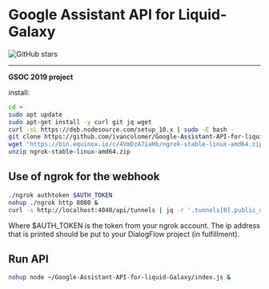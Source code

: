 # Google Assistant API for Liquid-Galaxy

![GitHub stars](https://img.shields.io/github/stars/ivancolomer/Google-Assistant-API-for-liquid-Galaxy.svg?style=social)

----

**GSOC 2019 project**


install:
```bash
cd ~
sudo apt update
sudo apt-get install -y curl git jq wget
curl -sL https://deb.nodesource.com/setup_10.x | sudo -E bash -
git clone https://github.com/ivancolomer/Google-Assistant-API-for-liquid-Galaxy/
wget "https://bin.equinox.io/c/4VmDzA7iaHb/ngrok-stable-linux-amd64.zip"
unzip ngrok-stable-linux-amd64.zip
```


## Use of ngrok for the webhook
```bash
./ngrok authtoken $AUTH_TOKEN
nohup ./ngrok http 8080 &
curl -s http://localhost:4040/api/tunnels | jq -r '.tunnels[0].public_url'
```
Where $AUTH_TOKEN is the token from your ngrok account. The ip address that is printed should be put to your DialogFlow project (in fulfillment).

## Run API
```bash
nohup node ~/Google-Assistant-API-for-liquid-Galaxy/index.js &
```
